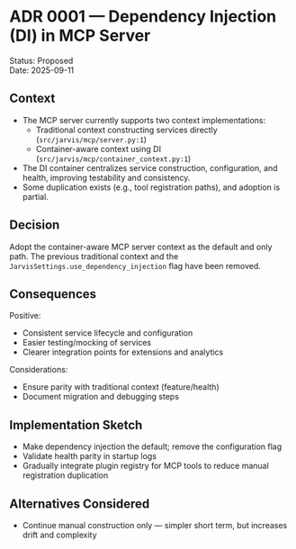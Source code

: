 # ADR 0001 — Dependency Injection (DI) in MCP Server

Status: Proposed  
Date: 2025-09-11

## Context

- The MCP server currently supports two context implementations:
  - Traditional context constructing services directly (`src/jarvis/mcp/server.py:1`)
  - Container-aware context using DI (`src/jarvis/mcp/container_context.py:1`)
- The DI container centralizes service construction, configuration, and health, improving testability and consistency.
- Some duplication exists (e.g., tool registration paths), and adoption is partial.

## Decision

Adopt the container-aware MCP server context as the default and only path. The previous traditional context and the `JarvisSettings.use_dependency_injection` flag have been removed.

## Consequences

Positive:
- Consistent service lifecycle and configuration
- Easier testing/mocking of services
- Clearer integration points for extensions and analytics

Considerations:
- Ensure parity with traditional context (feature/health)
- Document migration and debugging steps

## Implementation Sketch

- Make dependency injection the default; remove the configuration flag
- Validate health parity in startup logs
- Gradually integrate plugin registry for MCP tools to reduce manual registration duplication

## Alternatives Considered

- Continue manual construction only — simpler short term, but increases drift and complexity

